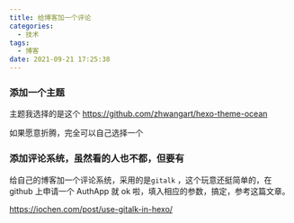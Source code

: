 ```yaml
---
title: 给博客加一个评论
categories:
  - 技术
tags:
  - 博客
date: 2021-09-21 17:25:38
---
```


### 添加一个主题

主题我选择的是这个 https://github.com/zhwangart/hexo-theme-ocean

如果愿意折腾，完全可以自己选择一个

### 添加评论系统，虽然看的人也不都，但要有

给自己的博客加一个评论系统，采用的是`gitalk` ，这个玩意还挺简单的，在 github 上申请一个 AuthApp 就 ok 啦，填入相应的参数，搞定，参考这篇文章。

https://iochen.com/post/use-gitalk-in-hexo/

